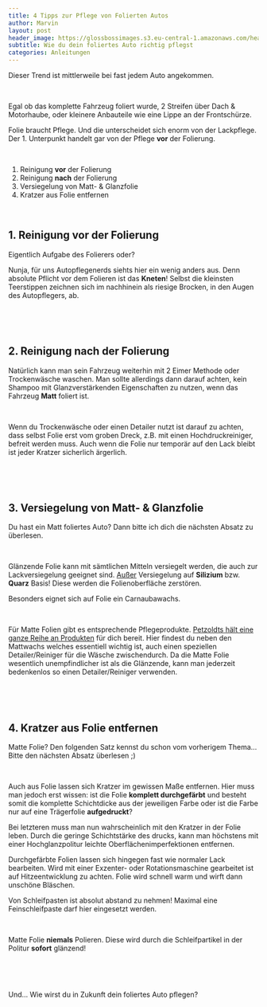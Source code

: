 ```yaml
---
title: 4 Tipps zur Pflege von Folierten Autos
author: Marvin
layout: post
header_image: https://glossbossimages.s3.eu-central-1.amazonaws.com/headerimg/folie.jpg
subtitle: Wie du dein foliertes Auto richtig pflegst
categories: Anleitungen
---
```

Dieser Trend ist mittlerweile bei fast jedem Auto angekommen.

&nbsp;

Egal ob das komplette Fahrzeug foliert wurde, 2 Streifen über Dach & Motorhaube, oder kleinere Anbauteile wie eine Lippe an der Frontschürze.

Folie braucht Pflege. Und die unterscheidet sich enorm von der Lackpflege. Der 1. Unterpunkt handelt gar von der Pflege **vor** der Folierung.

&nbsp;

1.  Reinigung **vor** der Folierung
2.  Reinigung **nach** der Folierung
3.  Versiegelung von Matt- & Glanzfolie
4.  Kratzer aus Folie entfernen

&nbsp;

## 1. Reinigung **vor** der Folierung

Eigentlich Aufgabe des Folierers oder?

Nunja, für uns Autopflegenerds siehts hier ein wenig anders aus. Denn absolute Pflicht vor dem Folieren ist das **Kneten**! Selbst die kleinsten Teerstippen zeichnen sich im nachhinein als riesige Brocken, in den Augen des Autopflegers, ab.

&nbsp;

&nbsp;

## 2. Reinigung nach der Folierung

Natürlich kann man sein Fahrzeug weiterhin mit 2 Eimer Methode oder Trockenwäsche waschen. Man sollte allerdings dann darauf achten, kein Shampoo mit Glanzverstärkenden Eigenschaften zu nutzen, wenn das Fahrzeug **Matt** foliert ist.

&nbsp;

Wenn du Trockenwäsche oder einen Detailer nutzt ist darauf zu achten, dass selbst Folie erst vom groben Dreck, z.B. mit einen Hochdruckreiniger, befreit werden muss. Auch wenn die Folie nur temporär auf den Lack bleibt ist jeder Kratzer sicherlich ärgerlich.

&nbsp;

&nbsp;

## 3. Versiegelung von Matt- & Glanzfolie

Du hast ein Matt foliertes Auto? Dann bitte ich dich die nächsten Absatz zu überlesen.

&nbsp;

Glänzende Folie kann mit sämtlichen Mitteln versiegelt werden, die auch zur Lackversiegelung geeignet sind. <span style="text-decoration: underline;">Außer</span> Versiegelung auf **Silizium** bzw. **Quarz** Basis! Diese werden die Folienoberfläche zerstören.

Besonders eignet sich auf Folie ein Carnaubawachs.

&nbsp;

Für Matte Folien gibt es entsprechende Pflegeprodukte. <a title="Mattpflege bei Petzoldts" href="http://www.petzoldts.de/shop/Fahrzeugpflege/Mattfolien-und-Mattlackpflege-c-1_148.html" target="_blank">Petzoldts hält eine ganze Reihe an Produkten</a> für dich bereit. Hier findest du neben den Mattwachs welches essentiell wichtig ist, auch einen speziellen Detailer/Reiniger für die Wäsche zwischendurch. Da die Matte Folie wesentlich unempfindlicher ist als die Glänzende, kann man jederzeit bedenkenlos so einen Detailer/Reiniger verwenden.

&nbsp;

&nbsp;

## 4. Kratzer aus Folie entfernen

Matte Folie? Den folgenden Satz kennst du schon vom vorherigem Thema&#8230; Bitte den nächsten Absatz überlesen ;)

&nbsp;

Auch aus Folie lassen sich Kratzer im gewissen Maße entfernen. Hier muss man jedoch erst wissen: ist die Folie **komplett durchgefärbt** und besteht somit die komplette Schichtdicke aus der jeweiligen Farbe oder ist die Farbe nur auf eine Trägerfolie **aufgedruckt**?

Bei letzteren muss man nun wahrscheinlich mit den Kratzer in der Folie leben. Durch die geringe Schichtstärke des drucks, kann man höchstens mit einer Hochglanzpolitur leichte Oberflächenimperfektionen entfernen.

Durchgefärbte Folien lassen sich hingegen fast wie normaler Lack bearbeiten. Wird mit einer Exzenter- oder Rotationsmaschine gearbeitet ist auf Hitzeentwicklung zu achten. Folie wird schnell warm und wirft dann unschöne Bläschen.

Von Schleifpasten ist absolut abstand zu nehmen! Maximal eine Feinschleifpaste darf hier eingesetzt werden.

&nbsp;

Matte Folie **niemals** Polieren. Diese wird durch die Schleifpartikel in der Politur **sofort** glänzend!

&nbsp;

&nbsp;

Und&#8230; Wie wirst du in Zukunft dein foliertes Auto pflegen?
